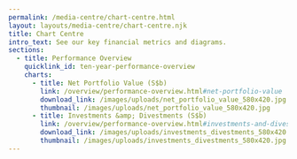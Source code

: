 ```yaml
---
permalink: /media-centre/chart-centre.html
layout: layouts/media-centre/chart-centre.njk
title: Chart Centre
intro_text: See our key financial metrics and diagrams.
sections:
  - title: Performance Overview
    quicklink_id: ten-year-performance-overview
    charts:
      - title: Net Portfolio Value (S$b)
        link: /overview/performance-overview.html#net-portfolio-value
        download_link: /images/uploads/net_portfolio_value_580x420.jpg
        thumbnail: /images/uploads/net_portfolio_value_580x420.jpg
      - title: Investments &amp; Divestments (S$b)
        link: /overview/performance-overview.html#investments-and-divestments
        download_link: /images/uploads/investments_divestments_580x420.jpg
        thumbnail: /images/uploads/investments_divestments_580x420.jpg
---
```

